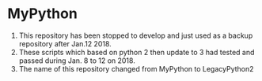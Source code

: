 # MyPython

1. This repository has been stopped to develop and just used as a backup repository after Jan.12 2018.
2. These scripts which based on python 2 then update to 3 had tested and passed during Jan. 8 to 12 on 2018. 
3. The name of this repository changed from MyPython to LegacyPython2

